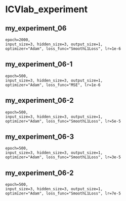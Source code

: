 # ICVlab_experiment

## my_experiment_06

    epoch=2000,
    input_size=3, hidden_size=3, output_size=1,
    optimizer="Adam", loss_func="SmoothL1Loss", lr=1e-6
    
## my_experiment_06-1
    epoch=500,
    input_size=3, hidden_size=3, output_size=1,
    optimizer="Adam", loss_func="MSE", lr=1e-6

## my_experiment_06-2
    epoch=500,
    input_size=3, hidden_size=3, output_size=1,
    optimizer="Adam", loss_func="SmoothL1Loss", lr=5e-5

## my_experiment_06-3
    epoch=500,
    input_size=3, hidden_size=3, output_size=1,
    optimizer="Adam", loss_func="SmoothL1Loss", lr=3e-5

## my_experiment_06-2
    epoch=500,
    input_size=3, hidden_size=3, output_size=1,
    optimizer="Adam", loss_func="SmoothL1Loss", lr=7e-5
